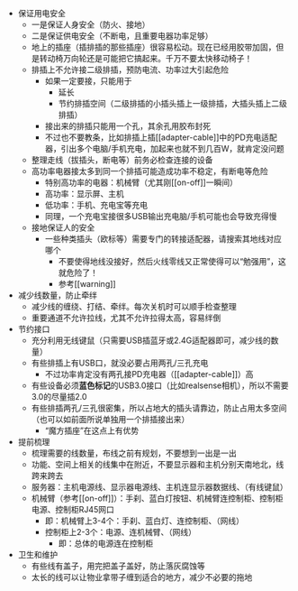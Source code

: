 - 保证用电安全
  - 一是保证人身安全（防火、接地）
  - 二是保证供电安全（不断电，且重要电器功率足够）
  - 地上的插座（插排插的那些插座）很容易松动。现在已经用胶带加固，但是转动椅万向轮还是可能把它搞起来。千万不要太快移动椅子！
  - 排插上不允许接二级排插，预防电流、功率过大引起危险
    - 如果一定要接，只能用于
      - 延长
      - 节约排插空间（二级排插的小插头插上一级排插，大插头插上二级排插）
    - 接出来的排插只能用一个孔，其余孔用胶布封死
    - 不过也不要教条，比如排插上插[[adapter-cable]]中的PD充电适配器，引出多个电脑/手机充电，加起来也就不到几百W，就肯定没问题
  - 整理走线（拔插头，断电等）前务必检查连接的设备
  - 高功率电器接太多到同一个排插可能造成功率不稳定，有断电等危险
    - 特别高功率的电器：机械臂（尤其刚[[on-off]]一瞬间）
    - 高功率：显示屏、主机
    - 低功率：手机、充电宝等充电
    - 同理，一个充电宝接很多USB输出充电脑/手机可能也会导致充得慢
  - 接地保证人的安全
    - 一些种类插头（欧标等）需要专门的转接适配器，请搜索其地线对应哪个
      - 不要使得地线没接好，然后火线零线又正常使得可以“勉强用”，这就危险了！
      - 参考[[warning]]
- 减少线数量，防止牵绊
  - 减少线的缠绕、打结、牵绊。每次关机时可以顺手检查整理
  - 重要通道不允许拉线，尤其不允许拉得太高，容易绊倒
- 节约接口
  - 充分利用无线键鼠（只需要USB插蓝牙或2.4G适配器即可，减少线的数量）
  - 有些排插上有USB口，就没必要占用两孔/三孔充电
    - 不过功率肯定没有两孔接PD充电器（[[adapter-cable]]）高
  - 有些设备必须**蓝色标记**的USB3.0接口（比如realsense相机），所以不需要3.0的尽量插2.0
  - 有些排插两孔/三孔很密集，所以占地大的插头请靠边，防止占用太多空间（也可以如前面所说单独用一个排插接出来）
    - “魔方插座”在这点上有优势
- 提前梳理
  - 梳理需要的线数量，布线之前有规划，不要想到一出是一出
  - 功能、空间上相关的线集中在附近，不要显示器和主机分别天南地北，线跨来跨去
  - 服务器：主机电源线、显示器电源线、主机连显示器数据线、（有线键鼠）
  - 机械臂（参考[[on-off]]）：手刹、蓝白灯按钮、机械臂连控制柜、控制柜电源、控制柜RJ45网口
    - 即：机械臂上3-4个：手刹、蓝白灯、连控制柜、（网线）
    - 控制柜上2-3个：电源、连机械臂、（网线）
      - 即：总体的电源连在控制柜
- 卫生和维护
  - 有些线有盖子，用完把盖子盖好，防止落灰腐蚀等
  - 太长的线可以让物业拿带子缠到适合的地方，减少不必要的拖地